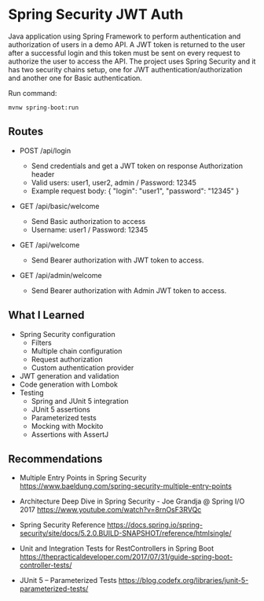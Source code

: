 # Spring Security JWT Auth

Java application using Spring Framework to perform authentication and authorization of users in a demo API.
A JWT token is returned to the user after a successful login and this token must be sent on every request to authorize the user to access the API.
The project uses Spring Security and it has two security chains setup, one for JWT authentication/authorization and another one for Basic authentication.

Run command:
```
mvnw spring-boot:run
```

## Routes
* POST /api/login
  * Send credentials and get a JWT token on response Authorization header 
  * Valid users: user1, user2, admin / Password: 12345
  * Example request body: { "login": "user1", "password": "12345" }
  
* GET /api/basic/welcome
  * Send Basic authorization to access
  * Username: user1 / Password: 12345
  
* GET /api/welcome
  * Send Bearer authorization with JWT token to access.
 
* GET /api/admin/welcome
  * Send Bearer authorization with Admin JWT token to access.

## What I Learned
* Spring Security configuration
  * Filters
  * Multiple chain configuration
  * Request authorization
  * Custom authentication provider
* JWT generation and validation
* Code generation with Lombok
* Testing
  * Spring and JUnit 5 integration
  * JUnit 5 assertions
  * Parameterized tests
  * Mocking with Mockito
  * Assertions with AssertJ
  
## Recommendations
* Multiple Entry Points in Spring Security
https://www.baeldung.com/spring-security-multiple-entry-points

* Architecture Deep Dive in Spring Security - Joe Grandja @ Spring I/O 2017
https://www.youtube.com/watch?v=8rnOsF3RVQc

* Spring Security Reference
https://docs.spring.io/spring-security/site/docs/5.2.0.BUILD-SNAPSHOT/reference/htmlsingle/

* Unit and Integration Tests for RestControllers in Spring Boot
https://thepracticaldeveloper.com/2017/07/31/guide-spring-boot-controller-tests/

* JUnit 5 – Parameterized Tests
https://blog.codefx.org/libraries/junit-5-parameterized-tests/